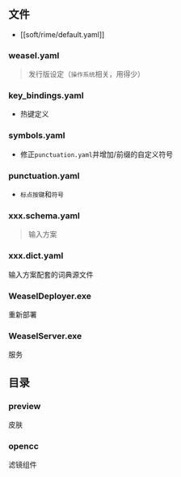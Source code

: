 
## 文件

- [[soft/rime/default.yaml]]
### weasel.yaml
> 发行版设定（`操作系统`相关，用得少）
### key_bindings.yaml
- 热键定义
### symbols.yaml
- 修正`punctuation.yaml`并增加/前缀的自定义符号
### punctuation.yaml
- `标点按键`和`符号`
### xxx.schema.yaml
> 输入方案
### xxx.dict.yaml
输入方案配套的词典源文件

### WeaselDeployer.exe
重新部署
### WeaselServer.exe
服务

## 目录
### preview
皮肤

### opencc
滤镜组件


